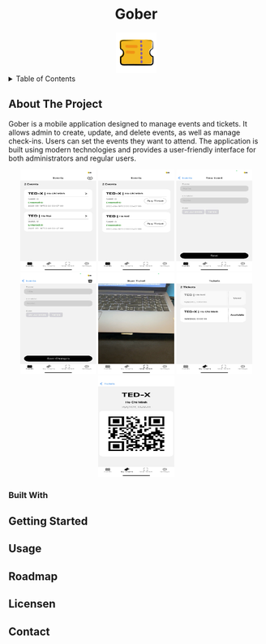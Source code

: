 <h1 align="center">Gober</h1>
<div align="center">
  <img src="docs/logo.png" alt="Logo" height=80 width=80 />
</div>

<!-- TABLE OF CONTENTS -->
<details>
  <summary>Table of Contents</summary>
  <ol>
    <li>
      <a href="#about-the-project">About The Project</a>
      <ul>
        <li><a href="#built-with">Built With</a></li>
      </ul>
    </li>
    <li>
      <a href="#getting-started">Getting Started</a>
      <ul>
        <li><a href="#prerequisites">Prerequisites</a></li>
        <li><a href="#installation">Installation</a></li>
      </ul>
    </li>
    <li><a href="#usage">Usage</a></li>
    <li><a href="#roadmap">Roadmap</a></li>
    <li><a href="#license">License</a></li>
    <li><a href="#contact">Contact</a></li>
  </ol>
</details>


<!-- ABOUT THE PROJECT -->
## About The Project
Gober is a mobile application designed to manage events and tickets. It allows admin to create, update, and delete events, as well as manage check-ins.
Users can set the events they want to attend. The application is built using modern technologies and provides a user-friendly interface for both administrators and regular users.

<div align="center">

<img src="docs/admin_event.jpg" alt="Demo 1" width="150" height="200" />
<img src="docs/user_event.jpg" alt="Demo 2" width="150" height="200" />
<img src="docs/admin_new_event.jpg" alt="Demo 3" width="150" height="200" />

<img src="docs/admin_update_event.jpg" alt="Demo 4" width="150" height="200" />

<img src="docs/admin_scan_ticket.jpg" alt="Demo 5" width="150" height="200" />

<img src="docs/user_ticket_list.jpg" alt="Demo 6" width="150" height="200" />
<img src="docs/user_ticket.jpg" alt="Demo 6" width="150" height="200" />
</div>

### Built With

## Getting Started


## Usage

## Roadmap

## Licensen

## Contact